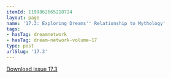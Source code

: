 ```yaml
---
itemId: 1199862665218724
layout: page
name: '17.3: Exploring Dreams'' Relationship to Mythology'
tags:
- hasTag: dreamnetwork
- hasTag: dream-network-volume-17
type: post
urlSlug: '17.3'
---
```

<a href="files/pdfs/Volume_17/17.3-Dream-Network-Vol-17-No-3.pdf" download="">Download issue 17.3</a>